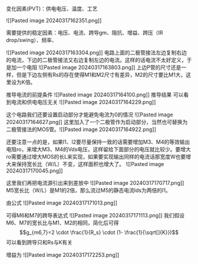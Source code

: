 变化因素(PVT)：供电电压、温度、工艺

![[Pasted image 20240317162351.png]]



需要提供的稳定因素：电压、电流、跨导gm、阻抗、增益、跨压（IR drop/swing）、频率、





![[Pasted image 20240317163304.png]]
电路上面的二极管接法左边复制右边的电流，下边的二极管接法又右边复制左边的电流。这样的话电流不太好定义，于是加一个电阻
![[Pasted image 20240317163803.png]]
上边P管的尺寸还是一样，但是下边左侧有Rs的存在使得M1和M2尺寸有差异，M2的尺寸要比M1大，这里设为K倍。


推导电流的前提条件
![[Pasted image 20240317164100.png]]
推导结果
可以看到电流和供电电压无关
![[Pasted image 20240317164229.png]]


这个电路我们还要设置启动部分才能避免电流为0的情况
![[Pasted image 20240317164627.png]]
这里加入了一个二极管作为启动部分，当然也可替换为二极管接法的MOS管。![[Pasted image 20240317164922.png]]


还要注意一点的是，如果I1、I2要尽量保持一致的话需要增加M3、M4的等效输出电阻ro，来增大M3、M4的Vds电压，这样留给下面部分的电压就比较少。要增大ro需要通过增大MOS的长L来实现，如果要实现输出同样的电流话那宽度W也要增大来保持宽长比（W/L）不变，这样面积也增大了。
![[Pasted image 20240317170045.png]]

这里我们再把电流源引出来到差放中
![[Pasted image 20240317170717.png]]
M5宽长比（W/L）是M1的2倍，那么流过M5的静态电流Ids为两倍的I1。

由公式
![[Pasted image 20240317171013.png]]

可得M6和M7的跨导表达式
![[Pasted image 20240317171113.png]]
我们假设M6、M7的宽长比与M1、M2的相同，简化后可得
$$g_{m6,7}=2   \cdot   \frac{1}{R_s}   \cdot   (1-   \frac{1}{\sqrt[]{K}})$$
可以看到跨导只和Rs与K有关

增益为
![[Pasted image 20240317172253.png]]
